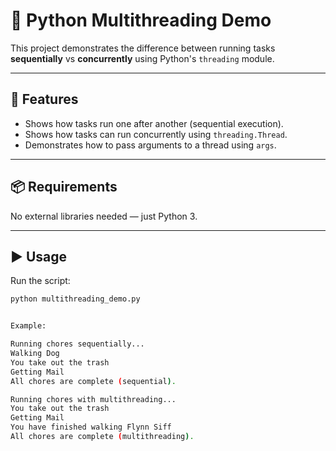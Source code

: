 # 🔄 Python Multithreading Demo

This project demonstrates the difference between running tasks **sequentially** vs **concurrently** using Python's `threading` module.

---

## 🚀 Features
- Shows how tasks run one after another (sequential execution).
- Shows how tasks can run concurrently using `threading.Thread`.
- Demonstrates how to pass arguments to a thread using `args`.

---

## 📦 Requirements
No external libraries needed — just Python 3.

---

## ▶️ Usage
Run the script:

```bash
python multithreading_demo.py


Example:

Running chores sequentially...
Walking Dog
You take out the trash
Getting Mail
All chores are complete (sequential).

Running chores with multithreading...
You take out the trash
Getting Mail
You have finished walking Flynn Siff
All chores are complete (multithreading).
